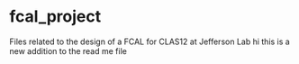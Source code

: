# fcal_project
Files related to the design of a FCAL for CLAS12 at Jefferson Lab
hi this is a new addition to the read me file